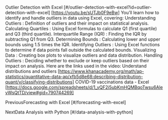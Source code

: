 Outlier Detection with Excel [#/outlier-detection-with-excel?id=outlier-detection-with-excel] [https://youtu.be/sUTJb0F9eBw] You’ll learn how to identify and handle outliers in data using Excel, covering: Understanding Outliers : Definition of outliers and their impact on statistical analysis. Calculating Quartiles : Using Excel formulas to calculate Q1 (first quartile) and Q3 (third quartile). Interquartile Range (IQR) : Finding the IQR by subtracting Q1 from Q3. Determining Bounds : Calculating lower and upper bounds using 1.5 times the IQR. Identifying Outliers : Using Excel functions to determine if data points fall outside the calculated bounds. Visualizing Data : Creating box plots to visualize outliers and data distribution. Handling Outliers : Deciding whether to exclude or keep outliers based on their impact on analysis. Here are the links used in the video: Understand distributions and outliers [https://www.khanacademy.org/math/ap-statistics/quantitative-data-ap/xfb5d8e68:describing-distribution-quant/v/classifying-distributions] COVID-19 vaccinations data - Excel [https://docs.google.com/spreadsheets/d/1_vQF2i5ubKmHQMBqoTwsu6AlevWsQtTD/view#gid=790744269]

PreviousForecasting with Excel [#/forecasting-with-excel]

NextData Analysis with Python [#/data-analysis-with-python]